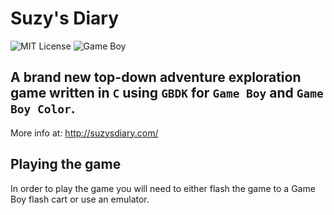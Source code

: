 # Suzy's Diary
![MIT License](https://img.shields.io/badge/license-MIT%20License-blue.svg) ![Game Boy](https://img.shields.io/badge/platform-Game%20Boy-blue.svg)

## A brand new top-down adventure exploration game written in `C` using `GBDK` for `Game Boy` and `Game Boy Color`.

More info at: http://suzysdiary.com/

## Playing the game

In order to play the game you will need to either flash the game to a Game Boy flash cart
or use an emulator.
